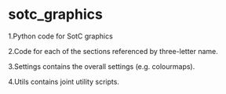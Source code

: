 # sotc_graphics
1.Python code for SotC graphics

2.Code for each of the sections referenced by three-letter name.

3.Settings contains the overall settings (e.g. colourmaps).

4.Utils contains joint utility scripts.

